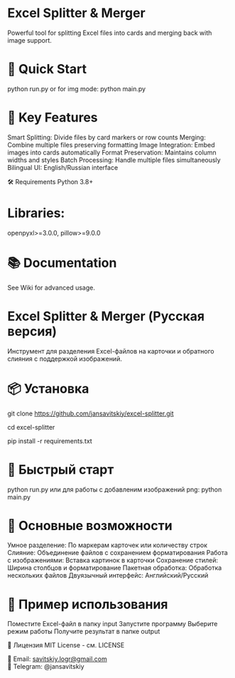 # Excel Splitter & Merger
Powerful tool for splitting Excel files into cards and merging back with image support.

# 🚀 Quick Start
python run.py
or for img mode:
python main.py

# 🌟 Key Features
Smart Splitting: Divide files by card markers or row counts
Merging: Combine multiple files preserving formatting
Image Integration: Embed images into cards automatically
Format Preservation: Maintains column widths and styles
Batch Processing: Handle multiple files simultaneously
Bilingual UI: English/Russian interface

🛠 Requirements
Python 3.8+

# Libraries: 
openpyxl>=3.0.0, 
pillow>=9.0.0

# 📚 Documentation
See Wiki for advanced usage.


# Excel Splitter & Merger (Русская версия)
Инструмент для разделения Excel-файлов на карточки и обратного слияния с поддержкой изображений.

# 📦 Установка
git clone https://github.com/jansavitskiy/excel-splitter.git

cd excel-splitter

pip install -r requirements.txt

# 🚀 Быстрый старт
python run.py
или для работы с добавленим изображений png:
python main.py

# 🌟 Основные возможности
Умное разделение: По маркерам карточек или количеству строк
Слияние: Объединение файлов с сохранением форматирования
Работа с изображениями: Вставка картинок в карточки
Сохранение стилей: Ширина столбцов и форматирование
Пакетная обработка: Обработка нескольких файлов
Двуязычный интерфейс: Английский/Русский

# 📝 Пример использования
Поместите Excel-файл в папку input
Запустите программу
Выберите режим работы
Получите результат в папке output

📄 Лицензия
MIT License - см. LICENSE

📧 Email: savitskiy.logr@gmail.com  
💬 Telegram: @jansavitskiy
